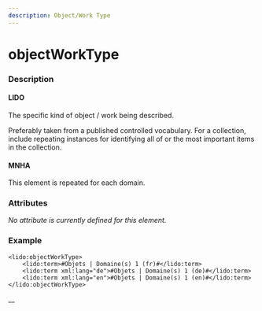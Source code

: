 ```yaml
---
description: Object/Work Type
---
```


# objectWorkType

### Description

#### LIDO

The specific kind of object / work being described.

Preferably taken from a published controlled vocabulary. For a collection, include repeating instances for identifying all of or the most important items in the collection.

#### MNHA

This element is repeated for each domain.

### Attributes

_No attribute is currently defined for this element._

### Example

```markup
<lido:objectWorkType>
    <lido:term>#Objets | Domaine(s) 1 (fr)#</lido:term>
    <lido:term xml:lang="de">#Objets | Domaine(s) 1 (de)#</lido:term>
    <lido:term xml:lang="en">#Objets | Domaine(s) 1 (en)#</lido:term>
</lido:objectWorkType>
```

\_\_

